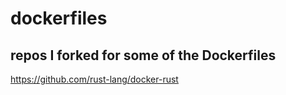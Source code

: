 # dockerfiles

## repos I forked for some of the Dockerfiles

https://github.com/rust-lang/docker-rust
